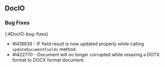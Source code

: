 ## DocIO

### Bug Fixes
{:#DocIO-bug-fixes}

* \#I418939 - IF field result is now updated properly while calling `updateDocumentFields` method.
* \#I422770 - Document will no longer corrupted while resaving a DOTX format to DOCX format document.